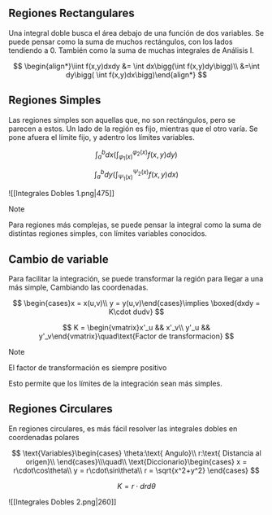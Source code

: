 ## Regiones Rectangulares

Una integral doble busca el área debajo de una función de dos variables. Se puede pensar como la suma de muchos rectángulos, con los lados tendiendo a $0$. También como la suma de muchas integrales de Análisis I.

$$
\begin{align*}\iint f(x,y)dxdy &= \int dx\bigg(\int f(x,y)dy\bigg)\\
&=\int dy\bigg( \int f(x,y)dx\bigg)\end{align*}
$$

## Regiones Simples

Las regiones simples son aquellas que, no son rectángulos, pero se parecen a estos. Un lado de la región es fijo, mientras que el otro varía. Se pone afuera el límite fijo, y adentro los límites variables.

$$
\int_a^bdx\bigg(\int_{\varphi_1(x)}^{\varphi_2(x)}f(x,y)dy\bigg)
$$

$$
\int_a^bdy\bigg(\int_{\Psi_1(x)}^{\Psi_2(x)}f(x,y)dx\bigg)
$$

![[Integrales Dobles 1.png|475]]

> [!note]
> Para regiones más complejas, se puede pensar la integral como la suma de distintas regiones simples, con límites variables conocidos.

## Cambio de variable

Para facilitar la integración, se puede transformar la región para llegar a una más simple, Cambiando las coordenadas.

$$
\begin{cases}x = x(u,v)\\
y = y(u,v)\end{cases}\implies \boxed{dxdy = K\cdot dudv}
$$

$$
K = \begin{vmatrix}x'_u && x'_v\\
y'_u && y'_v\end{vmatrix}\quad\text{Factor de transformacion}
$$

> [!note]
> El factor de transformación es siempre positivo

Esto permite que los límites de la integración sean más simples.

## Regiones Circulares

En regiones circulares, es más fácil resolver las integrales dobles en coordenadas polares

$$
\text{Variables}\begin{cases}
\theta:\text{ Angulo}\\
r:\text{ Distancia al origen}\\
\end{cases}\\\quad\\
\text{Diccionario}\begin{cases}
x = r\cdot\cos\theta\\
y = r\cdot\sin\theta\\
r = \sqrt{x^2+y^2}
\end{cases}
$$

$$
K = r\cdot drd\theta
$$

![[Integrales Dobles 2.png|260]]

